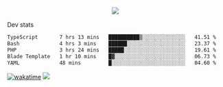 <h3 align="center">
  <a href="https://github.com/spoopy2023">
      <img src="https://github-profile-trophy.vercel.app/?username=Spoopy2023&no-bg=true&no-frame=true">
  </a>
</h3>

Dev stats
<!--START_SECTION:waka-->

```txt
TypeScript       7 hrs 13 mins   ██████████▒░░░░░░░░░░░░░░   41.51 %
Bash             4 hrs 3 mins    ██████░░░░░░░░░░░░░░░░░░░   23.37 %
PHP              3 hrs 24 mins   █████░░░░░░░░░░░░░░░░░░░░   19.61 %
Blade Template   1 hr 10 mins    █▓░░░░░░░░░░░░░░░░░░░░░░░   06.73 %
YAML             48 mins         █░░░░░░░░░░░░░░░░░░░░░░░░   04.60 %
```

<!--END_SECTION:waka-->
[![wakatime](https://wakatime.com/badge/user/018ece4c-ff65-47b1-86a2-26e4e720c978.svg)](https://wakatime.com/@mac_g)
<img src="https://camo.githubusercontent.com/935c1e1091fb0ce9d975d06263ed4bc014721cd7e52b557f59b07c85da01afe3/68747470733a2f2f6b6f6d617265762e636f6d2f67687076632f3f757365726e616d653d5843726166744d616e3532266c6162656c3d566965777326636f6c6f723d626c7565267374796c653d706c6173746963">
